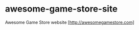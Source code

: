 awesome-game-store-site
=======================

Awesome Game Store website [http://awesomegamestore.com]
